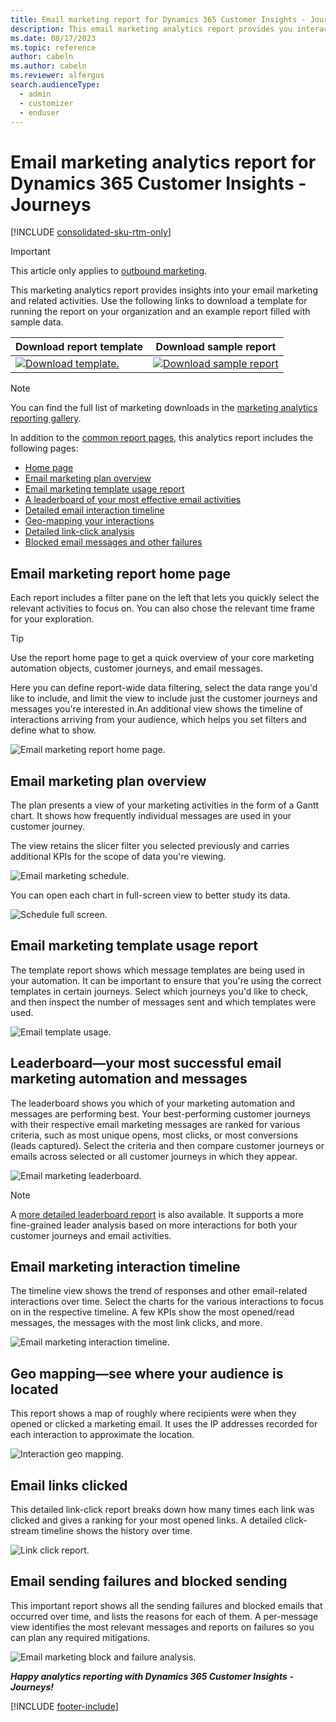 ```yaml
---
title: Email marketing report for Dynamics 365 Customer Insights - Journeys
description: This email marketing analytics report provides you interaction and conversion leaderboards, automation status, block and failure analysis, and more.
ms.date: 08/17/2023
ms.topic: reference
author: cabeln
ms.author: cabeln
ms.reviewer: alfergus
search.audienceType: 
  - admin
  - customizer
  - enduser
---
```


# Email marketing analytics report for Dynamics 365 Customer Insights - Journeys

[!INCLUDE [consolidated-sku-rtm-only](.././includes/consolidated-sku-rtm-only.md)]

> [!IMPORTANT]
> This article only applies to [outbound marketing](/dynamics365/marketing/user-guide).

This marketing analytics report provides insights into your email marketing and related activities. Use the following links to download a template for running the report on your organization and an example report filled with sample data.

|Download report template  |Download sample report  |
|---------|---------|
[![Download template.](media/IconDownloadTemplate30.png)](https://github.com/microsoft/Dynamics-365-for-Marketing---Power-BI-Reporting/raw/master/PowerBI-Templates/MarketingAnalyzers%20-%20Email%20Marketing.pbit)|[![Download sample report](media/IconDownloadReport30.png)](https://github.com/microsoft/Dynamics-365-for-Marketing---Power-BI-Reporting/raw/master/pbx%20files/MarketingAnalyzers%20-%20Email%20Marketing.pbix)|

> [!NOTE]
> You can find the full list of marketing downloads in the [marketing analytics reporting gallery](analytics-gallery-start.md#gallery).

In addition to the [common report pages](analytics-gallery-framework.md#common-report-pages), this analytics report includes the following pages:

- [Home page](#report-home-page)
- [Email marketing plan overview](#marketing-plan)
- [Email marketing template usage report](#template-usage)
- [A leaderboard of your most effective email activities](#leaderboard)
- [Detailed email interaction timeline](#interaction-timeline)
- [Geo-mapping your interactions](#geo-mapping-interactions)
- [Detailed link-click analysis](#email-clicks)
- [Blocked email messages and other failures](#send-blocks-fails)

<a name="report-home-page"></a>

## Email marketing report home page

Each report includes a filter pane on the left that lets you quickly select the relevant activities to focus on. You can also chose the relevant time frame for your exploration.

> [!TIP]
> Use the report home page to get a quick overview of your core marketing automation objects, customer journeys, and email messages.

Here you can define report-wide data filtering, select the data range you'd like to include, and limit the view to include just the customer journeys and messages you're interested in.An additional view shows the timeline of interactions arriving from your audience, which helps you set filters and define what to show.

![Email marketing report home page.](media/EmailMarketing/EmailMarketing-(1)Home.png "Email marketing report home page")

<a name="marketing-plan"></a>

## Email marketing plan overview

The plan presents a view of your marketing activities in the form of a Gantt chart. It shows how frequently individual messages are used in your customer journey.

The view retains the slicer filter you selected previously and carries additional KPIs for the scope of data you're viewing.

![Email marketing schedule.](media/EmailMarketing/EmailMarketing-(2)MarketingPlan.png "Email marketing schedule")

You can open each chart in full-screen view to better study its data.

![Schedule full screen.](media/EmailMarketing/EmailMarketing-(2b)SchedulingDetail.png "Schedule full screen")

<a name="template-usage"></a>

## Email marketing template usage report

The template report shows which message templates are being used in your automation. It can be important to ensure that you're using the correct templates in certain journeys. Select which journeys you'd like to check, and then inspect the number of messages sent and which templates were used.

![Email template usage.](media/EmailMarketing/EmailMarketing-(3)EmailMarketingDesign.png "Email template usage")

<a name="leaderboard"></a>

## Leaderboard&mdash;your most successful email marketing automation and messages

The leaderboard shows you which of your marketing automation and messages are performing best. Your best-performing customer journeys with their respective email marketing messages are ranked for various criteria, such as most unique opens, most clicks, or most conversions (leads captured). Select the criteria and then compare customer journeys or emails across selected or all customer journeys in which they appear.

![Email marketing leaderboard.](media/EmailMarketing/EmailMarketing-(4)EmailMarketingLeaderBoard.png "Email marketing leaderboard")

> [!NOTE]
> A [more detailed leaderboard report](analytics-gallery-leaders.md) is also available. It supports a more fine-grained leader analysis based on more interactions for both your customer journeys and email activities.

<a name="interaction-timeline"></a>

## Email marketing interaction timeline

The timeline view shows the trend of responses and other email-related interactions over time. Select the charts for the various interactions to focus on in the respective timeline. <!--self-->A few KPIs show the most opened/read messages, the messages with the most link clicks, and more.

![Email marketing interaction timeline.](media/EmailMarketing/EmailMarketing-(5)InteractionTimeline.png "Email marketing interaction timeline")

<a name="geo-mapping-interactions"></a>

## Geo mapping&mdash;see where your audience is located

This report shows a map of roughly where recipients were when they opened or clicked a marketing email. It uses the IP addresses recorded for each interaction to approximate the location.

![Interaction geo mapping.](media/EmailMarketing/EmailMarketing-(6)InteractionGeoMapping.png "Interaction geo mapping")

<a name="email-clicks"></a>

## Email links clicked

This detailed link-click report breaks down how many times each link was clicked and gives a ranking for your most opened links. A detailed click-stream timeline shows the history over time.

![Link click report.](media/EmailMarketing/EmailMarketing-(7)LinkClickReport.png "Link click report")

<a name="send-blocks-fails"></a>

## Email sending failures and blocked sending

This important report shows all the sending failures and blocked emails that occurred over time, and lists the reasons for each of them. A per-message view identifies the most relevant messages and reports on failures so you can plan any required mitigations.

![Email marketing block and failure analysis.](media/EmailMarketing/EmailMarketing-(8)EmailBlock-FailureAnalysis.png "Email marketing block and failure analysis")

***Happy analytics reporting with Dynamics 365 Customer Insights - Journeys!***


[!INCLUDE [footer-include](.././includes/footer-banner.md)]

